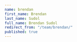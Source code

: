 ```yaml
---
name: brendan
first_name: Brendan
last_name: Sudol
full_name: Brendan Sudol
redirect_from: "/team/brendan/"
published: true
---
```


